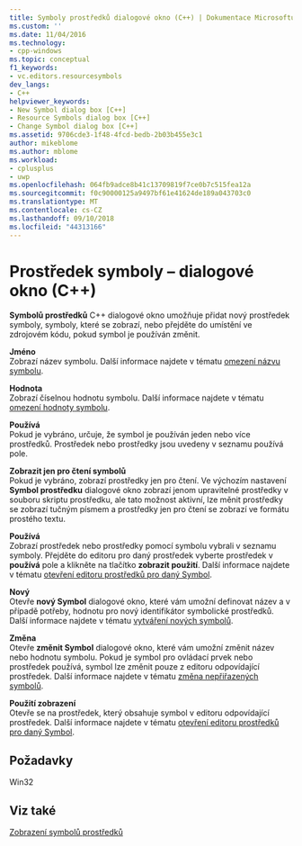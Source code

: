 ```yaml
---
title: Symboly prostředků dialogové okno (C++) | Dokumentace Microsoftu
ms.custom: ''
ms.date: 11/04/2016
ms.technology:
- cpp-windows
ms.topic: conceptual
f1_keywords:
- vc.editors.resourcesymbols
dev_langs:
- C++
helpviewer_keywords:
- New Symbol dialog box [C++]
- Resource Symbols dialog box [C++]
- Change Symbol dialog box [C++]
ms.assetid: 9706cde3-1f48-4fcd-bedb-2b03b455e3c1
author: mikeblome
ms.author: mblome
ms.workload:
- cplusplus
- uwp
ms.openlocfilehash: 064fb9adce8b41c13709819f7ce0b7c515fea12a
ms.sourcegitcommit: f0c90000125a9497bf61e41624de189a043703c0
ms.translationtype: MT
ms.contentlocale: cs-CZ
ms.lasthandoff: 09/10/2018
ms.locfileid: "44313166"
---
```

# <a name="resource-symbols-dialog-box-c"></a>Prostředek symboly – dialogové okno (C++)

**Symbolů prostředků** C++ dialogové okno umožňuje přidat nový prostředek symboly, symboly, které se zobrazí, nebo přejděte do umístění ve zdrojovém kódu, pokud symbol je používán změnit.

**Jméno**  
Zobrazí název symbolu. Další informace najdete v tématu [omezení názvu symbolu](../windows/symbol-name-restrictions.md).

**Hodnota**  
Zobrazí číselnou hodnotu symbolu. Další informace najdete v tématu [omezení hodnoty symbolu](../windows/symbol-value-restrictions.md).

**Používá**  
Pokud je vybráno, určuje, že symbol je používán jeden nebo více prostředků. Prostředek nebo prostředky jsou uvedeny v seznamu používá pole.

**Zobrazit jen pro čtení symbolů**  
Pokud je vybráno, zobrazí prostředky jen pro čtení. Ve výchozím nastavení **Symbol prostředku** dialogové okno zobrazí jenom upravitelné prostředky v souboru skriptu prostředku, ale tato možnost aktivní, lze měnit prostředky se zobrazí tučným písmem a prostředky jen pro čtení se zobrazí ve formátu prostého textu.

**Používá**  
Zobrazí prostředek nebo prostředky pomocí symbolu vybrali v seznamu symboly. Přejděte do editoru pro daný prostředek vyberte prostředek v **používá** pole a klikněte na tlačítko **zobrazit použití**. Další informace najdete v tématu [otevření editoru prostředků pro daný Symbol](../windows/opening-the-resource-editor-for-a-given-symbol.md).

**Nový**  
Otevře **nový Symbol** dialogové okno, které vám umožní definovat název a v případě potřeby, hodnotu pro nový identifikátor symbolické prostředků. Další informace najdete v tématu [vytváření nových symbolů](../windows/creating-new-symbols.md).

**Změna**  
Otevře **změnit Symbol** dialogové okno, které vám umožní změnit název nebo hodnotu symbolu. Pokud je symbol pro ovládací prvek nebo prostředek používá, symbol lze změnit pouze z editoru odpovídající prostředek. Další informace najdete v tématu [změna nepřiřazených symbolů](../windows/changing-unassigned-symbols.md).

**Použití zobrazení**  
Otevře se na prostředek, který obsahuje symbol v editoru odpovídající prostředek. Další informace najdete v tématu [otevření editoru prostředků pro daný Symbol](../windows/opening-the-resource-editor-for-a-given-symbol.md).

## <a name="requirements"></a>Požadavky

Win32

## <a name="see-also"></a>Viz také

[Zobrazení symbolů prostředků](../windows/viewing-resource-symbols.md)